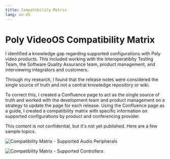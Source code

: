 ```yaml
---
title: Compatibility Matrix
lang: en-US
---
```



# Poly VideoOS Compatibility Matrix

I identified a knowledge gap regarding supported configurations with Poly video products. This included working with the Interoperatiblty Testing Team, the Software Quality Assurance team, product management, and interviewing integrators and customers.

Through my research, I found that the release notes were considered the single source of truth and not a central knowledge repository or wiki. 

To correct this, I created a Confluence page to act as the single source of truth and worked with the development team and product management on a strategy to update the page for each release. Using the Confluence page as a guide, I created a compatibility matrix with specific information on supported configurations by product and conferencing provider. 

This content is not confidential, but it's not yet published. Here are a few sample topics.


![Compatibility Matrix - Supported Audio Peripherals](https://chriskpeterson.github.io/vuepress2/public/comp-matrix-1.png)

![Compatibility Matrix - Supported Controllers](https://chriskpeterson.github.io/vuepress2/public/comp-matrix-2.png)